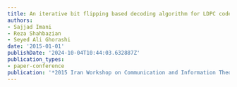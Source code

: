 ```yaml
---
title: An iterative bit flipping based decoding algorithm for LDPC codes
authors:
- Sajjad Imani
- Reza Shahbazian
- Seyed Ali Ghorashi
date: '2015-01-01'
publishDate: '2024-10-04T10:44:03.632887Z'
publication_types:
- paper-conference
publication: '*2015 Iran Workshop on Communication and Information Theory (IWCIT)*'
---
```

